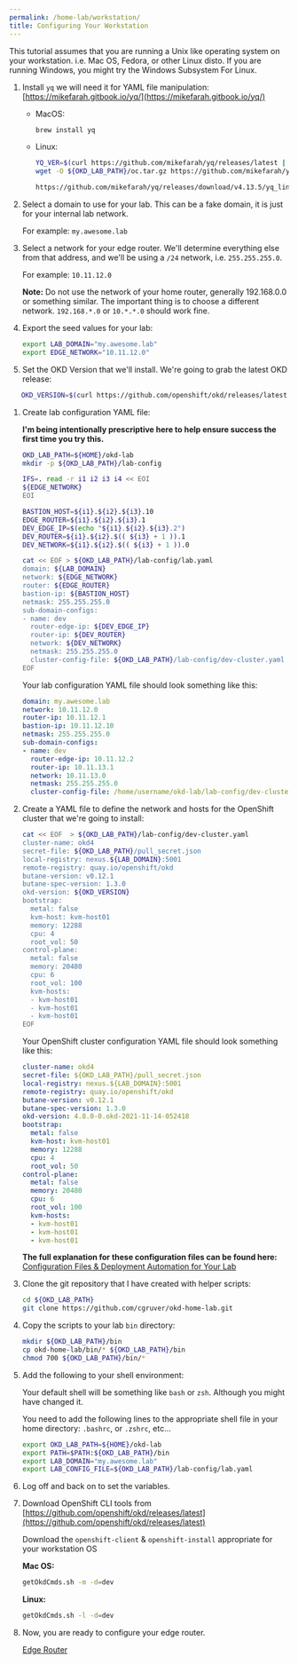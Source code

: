 ```yaml
---
permalink: /home-lab/workstation/
title: Configuring Your Workstation
---
```

This tutorial assumes that you are running a Unix like operating system on your workstation.  i.e. Mac OS, Fedora, or other Linux disto.  If you are running Windows, you might try the Windows Subsystem For Linux.

1. Install `yq` we will need it for YAML file manipulation: [https://mikefarah.gitbook.io/yq/](https://mikefarah.gitbook.io/yq/)

   * MacOS:

     ```bash
     brew install yq
     ```

   * Linux:

     ```bash
     YQ_VER=$(curl https://github.com/mikefarah/yq/releases/latest | cut -d"/" -f8 | cut -d\" -f1)
     wget -O ${OKD_LAB_PATH}/oc.tar.gz https://github.com/mikefarah/yq/releases/download/${YQ_VER}/yq_linux_amd64.tar.gz

     https://github.com/mikefarah/yq/releases/download/v4.13.5/yq_linux_amd64.tar.gz
     ```

1. Select a domain to use for your lab.  This can be a fake domain, it is just for your internal lab network.

   For example: `my.awesome.lab`

1. Select a network for your edge router.  We'll determine everything else from that address, and we'll be using a `/24` network, i.e. `255.255.255.0`.

   For example: `10.11.12.0`

   __Note:__ Do not use the network of your home router, generally 192.168.0.0 or something similar.  The important thing is to choose a different network.  `192.168.*.0` or `10.*.*.0` should work fine.

1. Export the seed values for your lab:

   ```bash
   export LAB_DOMAIN="my.awesome.lab"
   export EDGE_NETWORK="10.11.12.0"
   ```

1. Set the OKD Version that we'll install.  We're going to grab the latest OKD release:

```bash
   OKD_VERSION=$(curl https://github.com/openshift/okd/releases/latest | cut -d"/" -f8 | cut -d\" -f1)
   ```

1. Create lab configuration YAML file:

   __I'm being intentionally prescriptive here to help ensure success the first time you try this.__

   ```bash
   OKD_LAB_PATH=${HOME}/okd-lab
   mkdir -p ${OKD_LAB_PATH}/lab-config
   
   IFS=. read -r i1 i2 i3 i4 << EOI
   ${EDGE_NETWORK}
   EOI

   BASTION_HOST=${i1}.${i2}.${i3}.10
   EDGE_ROUTER=${i1}.${i2}.${i3}.1
   DEV_EDGE_IP=$(echo "${i1}.${i2}.${i3}.2")
   DEV_ROUTER=${i1}.${i2}.$(( ${i3} + 1 )).1
   DEV_NETWORK=${i1}.${i2}.$(( ${i3} + 1 )).0

   cat << EOF > ${OKD_LAB_PATH}/lab-config/lab.yaml
   domain: ${LAB_DOMAIN}
   network: ${EDGE_NETWORK}
   router: ${EDGE_ROUTER}
   bastion-ip: ${BASTION_HOST}
   netmask: 255.255.255.0
   sub-domain-configs:
   - name: dev
     router-edge-ip: ${DEV_EDGE_IP}
     router-ip: ${DEV_ROUTER}
     network: ${DEV_NETWORK}
     netmask: 255.255.255.0
     cluster-config-file: ${OKD_LAB_PATH}/lab-config/dev-cluster.yaml
   EOF
   ```

   Your lab configuration YAML file should look something like this:

   ```yaml
   domain: my.awesome.lab
   network: 10.11.12.0
   router-ip: 10.11.12.1
   bastion-ip: 10.11.12.10
   netmask: 255.255.255.0
   sub-domain-configs:
   - name: dev
     router-edge-ip: 10.11.12.2
     router-ip: 10.11.13.1
     network: 10.11.13.0
     netmask: 255.255.255.0
     cluster-config-file: /home/username/okd-lab/lab-config/dev-cluster.yaml
   ```

1. Create a YAML file to define the network and hosts for the OpenShift cluster that we're going to install:

   ```bash
   cat << EOF  > ${OKD_LAB_PATH}/lab-config/dev-cluster.yaml
   cluster-name: okd4
   secret-file: ${OKD_LAB_PATH}/pull_secret.json
   local-registry: nexus.${LAB_DOMAIN}:5001
   remote-registry: quay.io/openshift/okd
   butane-version: v0.12.1
   butane-spec-version: 1.3.0
   okd-version: ${OKD_VERSION}
   bootstrap:
     metal: false
     kvm-host: kvm-host01
     memory: 12288
     cpu: 4
     root_vol: 50
   control-plane:
     metal: false
     memory: 20480
     cpu: 6
     root_vol: 100
     kvm-hosts:
     - kvm-host01
     - kvm-host01
     - kvm-host01
   EOF
   ```

   Your OpenShift cluster configuration YAML file should look something like this:

   ```yaml
   cluster-name: okd4
   secret-file: ${OKD_LAB_PATH}/pull_secret.json
   local-registry: nexus.${LAB_DOMAIN}:5001
   remote-registry: quay.io/openshift/okd
   butane-version: v0.12.1
   butane-spec-version: 1.3.0
   okd-version: 4.8.0-0.okd-2021-11-14-052418
   bootstrap:
     metal: false
     kvm-host: kvm-host01
     memory: 12288
     cpu: 4
     root_vol: 50
   control-plane:
     metal: false
     memory: 20480
     cpu: 6
     root_vol: 100
     kvm-hosts:
     - kvm-host01
     - kvm-host01
     - kvm-host01
   ```

   __The full explanation for these configuration files can be found here:__ [Configuration Files & Deployment Automation for Your Lab](/home-lab/configuration/)

1. Clone the git repository that I have created with helper scripts:

   ```bash
   cd ${OKD_LAB_PATH}
   git clone https://github.com/cgruver/okd-home-lab.git
   ```

1. Copy the scripts to your lab `bin` directory:

   ```bash
   mkdir ${OKD_LAB_PATH}/bin
   cp okd-home-lab/bin/* ${OKD_LAB_PATH}/bin
   chmod 700 ${OKD_LAB_PATH}/bin/*
   ```

1. Add the following to your shell environment:

   Your default shell will be something like `bash` or `zsh`.  Although you might have changed it.

   You need to add the following lines to the appropriate shell file in your home directory: `.bashrc`, or `.zshrc`, etc...

   ```bash
   export OKD_LAB_PATH=${HOME}/okd-lab
   export PATH=$PATH:${OKD_LAB_PATH}/bin
   export LAB_DOMAIN="my.awesome.lab"
   export LAB_CONFIG_FILE=${OKD_LAB_PATH}/lab-config/lab.yaml
   ```

1. Log off and back on to set the variables.

1. Download OpenShift CLI tools from [https://github.com/openshift/okd/releases/latest](https://github.com/openshift/okd/releases/latest)

   Download the `openshift-client` & `openshift-install` appropriate for your workstation OS

   __Mac OS:__

   ```bash
   getOkdCmds.sh -m -d=dev
   ```

   __Linux:__

   ```bash
   getOkdCmds.sh -l -d=dev
   ```

1. Now, you are ready to configure your edge router.

   [Edge Router](/home-lab/edge-router/)
